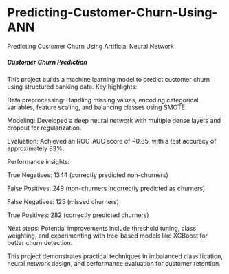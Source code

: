 # Predicting-Customer-Churn-Using-ANN
Predicting Customer Churn Using Artificial Neural Network


##### Customer Churn Prediction

This project builds a machine learning model to predict customer churn using structured banking data. Key highlights:

Data preprocessing: Handling missing values, encoding categorical variables, feature scaling, and balancing classes using SMOTE.

Modeling: Developed a deep neural network with multiple dense layers and dropout for regularization.

Evaluation: Achieved an ROC-AUC score of ~0.85, with a test accuracy of approximately 83%.

Performance insights:

True Negatives: 1344 (correctly predicted non-churners)

False Positives: 249 (non-churners incorrectly predicted as churners)

False Negatives: 125 (missed churners)

True Positives: 282 (correctly predicted churners)

Next steps: Potential improvements include threshold tuning, class weighting, and experimenting with tree-based models like XGBoost for better churn detection.

This project demonstrates practical techniques in imbalanced classification, neural network design, and performance evaluation for customer retention.
